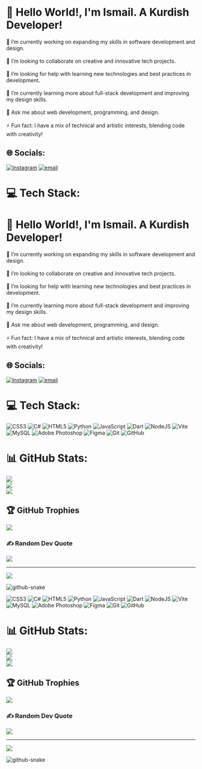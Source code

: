 # 💫 Hello World!, I'm Ismail. A Kurdish Developer!

🔭 I’m currently working on expanding my skills in software development and design.<br><br>🤝 I’m looking to collaborate on creative and innovative tech projects.<br><br>👐 I’m looking for help with learning new technologies and best practices in development.<br><br>🌱 I’m currently learning more about full-stack development and improving my design skills.<br><br>💬 Ask me about web development, programming, and design.<br><br>⚡ Fun fact: I have a mix of technical and artistic interests, blending code with creativity!

## 🌐 Socials:

[![Instagram](https://img.shields.io/badge/Instagram-%23E4405F.svg?logo=Instagram&logoColor=white)](https://instagram.com/@2.5.1.6.1) [![email](https://img.shields.io/badge/Email-D14836?logo=gmail&logoColor=white)](mailto:isma3il.dev@gmail.com)

# 💻 Tech Stack:
# 💫 Hello World!, I'm Ismail. A Kurdish Developer!

🔭 I’m currently working on expanding my skills in software development and design.<br><br>🤝 I’m looking to collaborate on creative and innovative tech projects.<br><br>👐 I’m looking for help with learning new technologies and best practices in development.<br><br>🌱 I’m currently learning more about full-stack development and improving my design skills.<br><br>💬 Ask me about web development, programming, and design.<br><br>⚡ Fun fact: I have a mix of technical and artistic interests, blending code with creativity!

## 🌐 Socials:

[![Instagram](https://img.shields.io/badge/Instagram-%23E4405F.svg?logo=Instagram&logoColor=white)](https://instagram.com/@2.5.1.6.1) [![email](https://img.shields.io/badge/Email-D14836?logo=gmail&logoColor=white)](mailto:isma3il.dev@gmail.com)

# 💻 Tech Stack:

![CSS3](https://img.shields.io/badge/css3-%231572B6.svg?style=for-the-badge&logo=css3&logoColor=white) ![C#](https://img.shields.io/badge/c%23-%23239120.svg?style=for-the-badge&logo=csharp&logoColor=white) ![HTML5](https://img.shields.io/badge/html5-%23E34F26.svg?style=for-the-badge&logo=html5&logoColor=white) ![Python](https://img.shields.io/badge/python-3670A0?style=for-the-badge&logo=python&logoColor=ffdd54) ![JavaScript](https://img.shields.io/badge/javascript-%23323330.svg?style=for-the-badge&logo=javascript&logoColor=%23F7DF1E) ![Dart](https://img.shields.io/badge/dart-%230175C2.svg?style=for-the-badge&logo=dart&logoColor=white) ![NodeJS](https://img.shields.io/badge/node.js-6DA55F?style=for-the-badge&logo=node.js&logoColor=white) ![Vite](https://img.shields.io/badge/vite-%23646CFF.svg?style=for-the-badge&logo=vite&logoColor=white) ![MySQL](https://img.shields.io/badge/mysql-4479A1.svg?style=for-the-badge&logo=mysql&logoColor=white) ![Adobe Photoshop](https://img.shields.io/badge/adobe%20photoshop-%2331A8FF.svg?style=for-the-badge&logo=adobe%20photoshop&logoColor=white) ![Figma](https://img.shields.io/badge/figma-%23F24E1E.svg?style=for-the-badge&logo=figma&logoColor=white) ![Git](https://img.shields.io/badge/git-%23F05033.svg?style=for-the-badge&logo=git&logoColor=white) ![GitHub](https://img.shields.io/badge/github-%23121011.svg?style=for-the-badge&logo=github&logoColor=white)

# 📊 GitHub Stats:

![](https://github-readme-stats.vercel.app/api?username=ismaill-abdullah&theme=dark&hide_border=false&include_all_commits=false&count_private=false)<br/>
![](https://nirzak-streak-stats.vercel.app/?user=ismaill-abdullah&theme=dark&hide_border=false)<br/>
![](https://github-readme-stats.vercel.app/api/top-langs/?username=ismaill-abdullah&theme=dark&hide_border=false&include_all_commits=false&count_private=false&layout=compact)

## 🏆 GitHub Trophies

![](https://github-profile-trophy.vercel.app/?username=ismaill-abdullah&theme=radical&no-frame=false&no-bg=true&margin-w=4)

### ✍️ Random Dev Quote

![](https://quotes-github-readme.vercel.app/api?type=horizontal&theme=radical)

---

[![](https://visitcount.itsvg.in/api?id=ismaill-abdullah&icon=0&color=0)](https://visitcount.itsvg.in)

<!-- Proudly created with GPRM ( https://gprm.itsvg.in ) -->
<picture>
  <source media="(prefers-color-scheme: dark)" srcset="https://raw.githubusercontent.com/ismaill-abdullah/ismaill-abdullah/output/github-snake-dark.svg" />
  <source media="(prefers-color-scheme: light)" srcset="https://raw.githubusercontent.com/ismaill-abdullah/ismaill-abdullah/output/github-snake.svg" />
  <img alt="github-snake" src="https://raw.githubusercontent.com/ismaill-abdullah/ismaill-abdullah/output/github-snake.svg" />
</picture>

![CSS3](https://img.shields.io/badge/css3-%231572B6.svg?style=for-the-badge&logo=css3&logoColor=white) ![C#](https://img.shields.io/badge/c%23-%23239120.svg?style=for-the-badge&logo=csharp&logoColor=white) ![HTML5](https://img.shields.io/badge/html5-%23E34F26.svg?style=for-the-badge&logo=html5&logoColor=white) ![Python](https://img.shields.io/badge/python-3670A0?style=for-the-badge&logo=python&logoColor=ffdd54) ![JavaScript](https://img.shields.io/badge/javascript-%23323330.svg?style=for-the-badge&logo=javascript&logoColor=%23F7DF1E) ![Dart](https://img.shields.io/badge/dart-%230175C2.svg?style=for-the-badge&logo=dart&logoColor=white) ![NodeJS](https://img.shields.io/badge/node.js-6DA55F?style=for-the-badge&logo=node.js&logoColor=white) ![Vite](https://img.shields.io/badge/vite-%23646CFF.svg?style=for-the-badge&logo=vite&logoColor=white) ![MySQL](https://img.shields.io/badge/mysql-4479A1.svg?style=for-the-badge&logo=mysql&logoColor=white) ![Adobe Photoshop](https://img.shields.io/badge/adobe%20photoshop-%2331A8FF.svg?style=for-the-badge&logo=adobe%20photoshop&logoColor=white) ![Figma](https://img.shields.io/badge/figma-%23F24E1E.svg?style=for-the-badge&logo=figma&logoColor=white) ![Git](https://img.shields.io/badge/git-%23F05033.svg?style=for-the-badge&logo=git&logoColor=white) ![GitHub](https://img.shields.io/badge/github-%23121011.svg?style=for-the-badge&logo=github&logoColor=white)

# 📊 GitHub Stats:

![](https://github-readme-stats.vercel.app/api?username=ismaill-abdullah&theme=dark&hide_border=false&include_all_commits=false&count_private=false)<br/>
![](https://nirzak-streak-stats.vercel.app/?user=ismaill-abdullah&theme=dark&hide_border=false)<br/>
![](https://github-readme-stats.vercel.app/api/top-langs/?username=ismaill-abdullah&theme=dark&hide_border=false&include_all_commits=false&count_private=false&layout=compact)

## 🏆 GitHub Trophies

![](https://github-profile-trophy.vercel.app/?username=ismaill-abdullah&theme=radical&no-frame=false&no-bg=true&margin-w=4)

### ✍️ Random Dev Quote

![](https://quotes-github-readme.vercel.app/api?type=horizontal&theme=radical)

---

[![](https://visitcount.itsvg.in/api?id=ismaill-abdullah&icon=0&color=0)](https://visitcount.itsvg.in)

<!-- Proudly created with GPRM ( https://gprm.itsvg.in ) -->
<picture>
  <source media="(prefers-color-scheme: dark)" srcset="https://raw.githubusercontent.com/tobiasmeyhoefer/tobiasmeyhoefer/output/github-snake-dark.svg" />
  <source media="(prefers-color-scheme: light)" srcset="https://raw.githubusercontent.com/ismaill-abdullah/ismaill-abdullah/output/github-snake.svg" />
  <img alt="github-snake" src="https://raw.githubusercontent.com/ismaill-abdullah/ismaill-abdullah/output/github-snake.svg" />
</picture>
